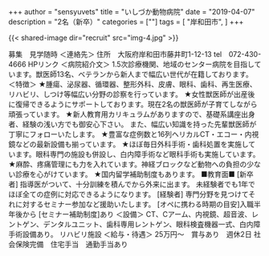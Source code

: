 +++
author = "sensyuvets"
title = "いしづか動物病院"
date = "2019-04-07"
description = "2名（新卒）"
categories = [""]
tags = [
    "岸和田市",
]
+++

{{< shared-image dir="recruit" src="img-4.jpg" >}}

募集　見学随時
＜連絡先＞
住所　大阪府岸和田市藤井町1-12-13
tel　072-430-4666
HPリンク
＜病院紹介文＞
1.5次診療機関、地域のセンター病院を目指しています。獣医師13名、ベテランから新人まで幅広い世代が在籍しております。
＜特徴＞
★腫瘍、泌尿器、循環器、整形外科、皮膚、眼科、歯科、再生医療、リハビリ、しつけ等幅広い分野の診察を行っています。
★女性獣医師が出産後に復帰できるようにサポートしております。現在2名の獣医師が子育てしながら頑張っています。
★新人教育用カリキュラムがありますので、基礎系講座出身者、経験の浅い方でも御安心下さい。 また、幅広い知識を持った先輩獣医師が丁寧にフォローいたします。
★豊富な症例数と16列ヘリカルCT・エコー・内視鏡などの最新設備も揃っています。
★ほぼ毎日外科手術・歯科処置を実施しています。眼科専門の施設も併設し、白内障手術など眼科手術も実施しています。★麻酔、疼痛管理にも力を入れています。神経ブロックなど動物への負担の少ない診療を心がけています。
★国内留学補助制度もあります。
■教育面■
[新卒者] 指導医がついて、十分訓練を積んでから外来に出ます。 未経験者でも1年でほぼ全ての症例に対応できるようになります。
[経験者] 専門分野を見つけてそれに対するセミナー参加など援助いたします。
[オペに携わる時期の目安]入職半年後から
[セミナー補助制度]あり
＜設備＞
CT、Cアーム、内視鏡、超⾳波、レントゲン、デンタルユニット、歯科専用レントゲン、眼科検査機器一式、白内障手術設備あり。 リハビリ施設
＜給与・待遇＞
25万円～　賞与あり　週休2日
社会保険完備　住宅⼿当　通勤手当あり